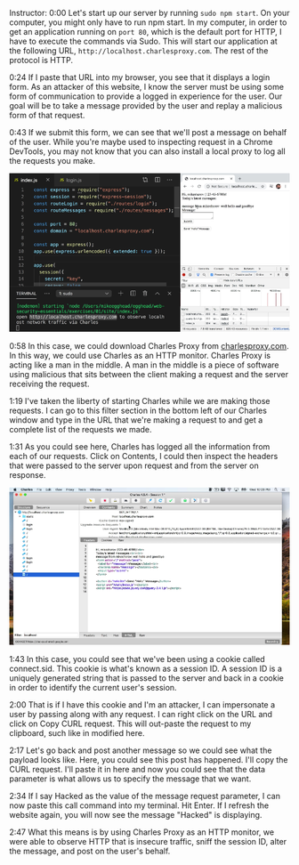 Instructor: 0:00 Let's start up our server by running `sudo npm start`. On your computer, you might only have to run npm start. In my computer, in order to get an application running on `port 80`, which is the default port for HTTP, I have to execute the commands via Sudo. This will start our application at the following URL, `http://localhost.charlesproxy.com`. The rest of the protocol is HTTP.

0:24 If I paste that URL into my browser, you see that it displays a login form. As an attacker of this website, I know the server must be using some form of communication to provide a logged in experience for the user. Our goal will be to take a message provided by the user and replay a malicious form of that request.

0:43 If we submit this form, we can see that we'll post a message on behalf of the user. While you're maybe used to inspecting request in a Chrome DevTools, you may not know that you can also install a local proxy to log all the requests you make.

![message posted](../images/egghead-simulate-session-hijacking-attacks-and-inspect-network-traffic-with-charles-proxy-submit-form-posting-message.png)

0:58 In this case, we could download Charles Proxy from [charlesproxy.com](http://charlesproxy.com). In this way, we could use Charles as an HTTP monitor. Charles Proxy is acting like a man in the middle. A man in the middle is a piece of software using malicious that sits between the client making a request and the server receiving the request.

1:19 I've taken the liberty of starting Charles while we are making those requests. I can go to this filter section in the bottom left of our Charles window and type in the URL that we're making a request to and get a complete list of the requests we made.

1:31 As you could see here, Charles has logged all the information from each of our requests. Click on Contents, I could then inspect the headers that were passed to the server upon request and from the server on response.

![content tab of charles](../images/egghead-simulate-session-hijacking-attacks-and-inspect-network-traffic-with-charles-proxy-content-tab.png)

1:43 In this case, you could see that we've been using a cookie called connect.sid. This cookie is what's known as a session ID. A session ID is a uniquely generated string that is passed to the server and back in a cookie in order to identify the current user's session.

2:00 That is if I have this cookie and I'm an attacker, I can impersonate a user by passing along with any request. I can right click on the URL and click on Copy CURL request. This will out-paste the request to my clipboard, such like in modified here.

2:17 Let's go back and post another message so we could see what the payload looks like. Here, you could see this post has happened. I'll copy the CURL request. I'll paste it in here and now you could see that the data parameter is what allows us to specify the message that we want.

2:34 If I say Hacked as the value of the message request parameter, I can now paste this call command into my terminal. Hit Enter. If I refresh the website again, you will now see the message "Hacked" is displaying.

2:47 What this means is by using Charles Proxy as an HTTP monitor, we were able to observe HTTP that is insecure traffic, sniff the session ID, alter the message, and post on the user's behalf.
